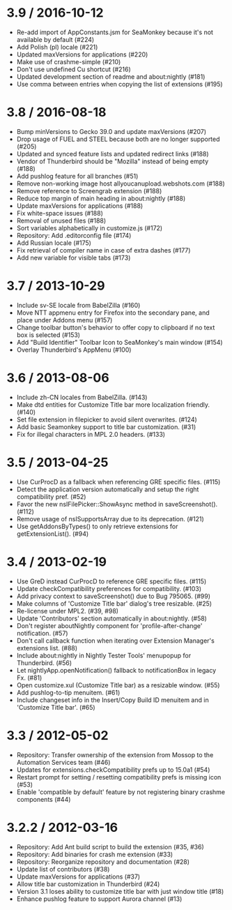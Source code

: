 3.9 / 2016-10-12
==================
  * Re-add import of AppConstants.jsm for SeaMonkey because it's not available by default (#224)
  * Add Polish (pl) locale (#221)
  * Updated maxVersions for applications (#220)
  * Make use of crashme-simple (#210)
  * Don't use undefined Cu shortcut (#216)
  * Updated development section of readme and about:nightly (#181)
  * Use comma between entries when copying the list of extensions (#195)

3.8 / 2016-08-18
==================

 * Bump minVersions to Gecko 39.0 and update maxVersions (#207)
 * Drop usage of FUEL and STEEL because both are no longer supported (#205)
 * Updated and synced feature lists and updated redirect links (#188)
 * Vendor of Thunderbird should be "Mozilla" instead of being empty (#188)
 * Add pushlog feature for all branches (#51)
 * Remove non-working image host allyoucanupload.webshots.com (#188)
 * Remove reference to Screengrab extension (#188)
 * Reduce top margin of main heading in about:nightly (#188)
 * Update maxVersions for applications (#188)
 * Fix white-space issues (#188)
 * Removal of unused files (#188)
 * Sort variables alphabetically in customize.js (#172)
 * Repository: Add .editorconfig file (#174)
 * Add Russian locale (#175)
 * Fix retrieval of compiler name in case of extra dashes (#177)
 * Add new variable for visible tabs (#173)

3.7 / 2013-10-29
==================

 * Include sv-SE locale from BabelZilla (#160)
 * Move NTT appmenu entry for Firefox into the secondary pane, and place under Addons menu (#157)
 * Change toolbar button's behavior to offer copy to clipboard if no text box is selected (#153)
 * Add "Build Identifier" Toolbar Icon to SeaMonkey's main window (#154)
 * Overlay Thunderbird's AppMenu (#100)

3.6 / 2013-08-06
==================

 * Include zh-CN locales from BabelZilla. (#143)
 * Make dtd entities for Customize Title bar more localization friendly. (#140)
 * Set file extension in filepicker to avoid silent overwrites. (#124)
 * Add basic Seamonkey support to title bar customization. (#31)
 * Fix for illegal characters in MPL 2.0 headers. (#133)

3.5 / 2013-04-25
==================

 * Use CurProcD as a fallback when referencing GRE specific files. (#115)
 * Detect the application version automatically and setup the right compatibility pref. (#52)
 * Favor the new nsIFilePicker::ShowAsync method in saveScreenshot(). (#112)
 * Remove usage of nsISupportsArray due to its deprecation. (#121)
 * Use getAddonsByTypes() to only retrieve extensions for getExtensionList(). (#94)

3.4 / 2013-02-19
==================

 * Use GreD instead CurProcD to reference GRE specific files. (#115)
 * Update checkCompatibility preferences for compatibility. (#103)
 * Add privacy context to saveScreenshot() due to Bug 795065. (#99)
 * Make columns of 'Customize Title bar' dialog's tree resizable. (#25)
 * Re-license under MPL2. (#39, #98)
 * Update 'Contributors' section automatically in about:nightly. (#58)
 * Don't register aboutNightly component for 'profile-after-change' notification. (#57)
 * Don't call callback function when iterating over Extension Manager's extensions list. (#88)
 * Include about:nightly in Nightly Tester Tools' menupopup for Thunderbird. (#56)
 * Let nightlyApp.openNotification() fallback to notificationBox in legacy Fx. (#81)
 * Open customize.xul (Customize Title bar) as a resizable window. (#55)
 * Add pushlog-to-tip menuitem. (#61)
 * Include changeset info in the Insert/Copy Build ID menuitem and in 'Customize Title bar'. (#65)

3.3 / 2012-05-02
==================

 * Repository: Transfer ownership of the extension from Mossop to the Automation Services team (#46)
 * Updates for extensions.checkCompatibility prefs up to 15.0a1 (#54)
 * Restart prompt for setting / resetting compatibility prefs is missing icon (#53)
 * Enable 'compatible by default' feature by not registering binary crashme components (#44)

3.2.2 / 2012-03-16
==================

 * Repository: Add Ant build script to build the extension (#35, #36)
 * Repository: Add binaries for crash me extension (#33)
 * Repository: Reorganize repository and documentation (#28)
 * Update list of contributors (#38)
 * Update maxVersions for applications (#37)
 * Allow title bar customization in Thunderbird (#24)
 * Version 3.1 loses ability to customize title bar with just window title (#18)
 * Enhance pushlog feature to support Aurora channel (#13)
